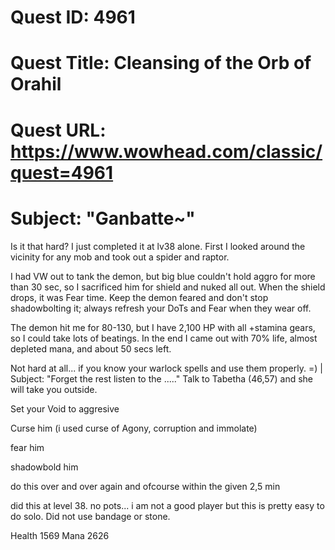 # Quest ID: 4961
# Quest Title: Cleansing of the Orb of Orahil
# Quest URL: https://www.wowhead.com/classic/quest=4961
# Subject: "Ganbatte~"
Is it that hard? I just completed it at lv38 alone. First I looked around the vicinity for any mob and took out a spider and raptor.

I had VW out to tank the demon, but big blue couldn't hold aggro for more than 30 sec, so I sacrificed him for shield and nuked all out. When the shield drops, it was Fear time. Keep the demon feared and don't stop shadowbolting it; always refresh your DoTs and Fear when they wear off.

The demon hit me for 80-130, but I have 2,100 HP with all +stamina gears, so I could take lots of beatings. In the end I came out with 70% life, almost depleted mana, and about 50 secs left.

Not hard at all... if you know your warlock spells and use them properly. =) | Subject: "Forget the rest listen to the ....."
Talk to Tabetha (46,57) and she will take you outside.

Set your Void to aggresive

Curse him
(i used curse of Agony, corruption and immolate)

fear him

shadowbold him

do this over and over again and ofcourse within the given 2,5 min

did this at level 38.
no pots... i am not a good player but this is pretty easy to do solo. Did not use bandage or stone.

Health 1569
Mana 2626